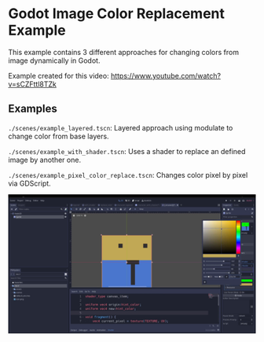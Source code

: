 # Godot Image Color Replacement Example

This example contains 3 different approaches for changing colors from image dynamically in Godot.

Example created for this video: https://www.youtube.com/watch?v=sCZFttl8TZk


## Examples

`./scenes/example_layered.tscn`: Layered approach using modulate to change color from base layers.

`./scenes/example_with_shader.tscn`: Uses a shader to replace an defined image by another one.

`./scenes/example_pixel_color_replace.tscn`: Changes color pixel by pixel via GDScript.


<img align="center" src="./assets/screenshots/screenshot.png" />
